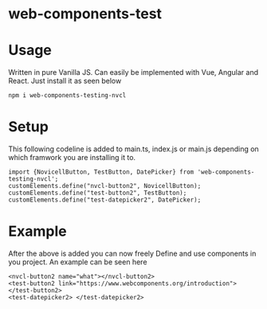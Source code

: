 # web-components-test
# Usage
Written in pure Vanilla JS. Can easily be implemented with Vue, Angular and React. Just install it as seen below
```
npm i web-components-testing-nvcl
``` 

# Setup 
This following codeline is added to main.ts, index.js or main.js depending on which framwork you are installing it to. 
```
import {NovicellButton, TestButton, DatePicker} from 'web-components-testing-nvcl';
customElements.define("nvcl-button2", NovicellButton);
customElements.define("test-button2", TestButton);
customElements.define("test-datepicker2", DatePicker);
```
# Example 
After the above is added you can now freely Define and use components in you project. An example can be seen here

```
<nvcl-button2 name="what"></nvcl-button2>
<test-button2 link="https://www.webcomponents.org/introduction"></test-button2>
<test-datepicker2> </test-datepicker2> 
```

